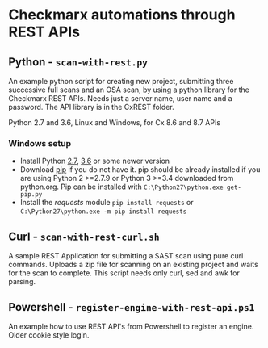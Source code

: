 # Checkmarx automations through REST APIs

## Python - `scan-with-rest.py`
An example python script for creating new project, submitting three successive full scans and an OSA scan, by using a python library for the Checkmarx REST APIs.
Needs just a server name, user name and a password. The API library is in the CxREST folder.

Python 2.7 and 3.6, Linux and Windows, for Cx 8.6 and 8.7 APIs

### Windows setup
* Install Python [2.7](https://www.python.org/ftp/python/2.7.14/python-2.7.14.msi), [3.6](https://www.python.org/ftp/python/3.6.5/python-3.6.5.exe) or some newer version
* Download [pip](https://bootstrap.pypa.io/get-pip.py) if you do not have it. pip should be already installed if you are using Python 2 >=2.7.9 or Python 3 >=3.4 downloaded from python.org. Pip can be installed with `C:\Python27\python.exe get-pip.py`
* Install the *requests* module `pip install requests` or `C:\Python27\python.exe -m pip install requests`

## Curl - `scan-with-rest-curl.sh`
A sample REST Application for submitting a SAST scan using pure curl commands. Uploads a zip file for scanning on an existing project and waits for the scan to complete.
This script needs only curl, sed and awk for parsing.

## Powershell - `register-engine-with-rest-api.ps1`
An example how to use REST API's from Powershell to register an engine. Older cookie style login.
